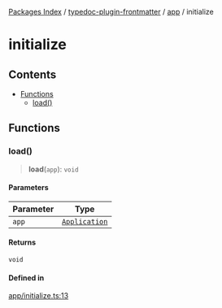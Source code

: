 [Packages Index](../../../../README.md) / [typedoc-plugin-frontmatter](../../../README.md) / [app](../../README.md) / initialize

# initialize

## Contents

* [Functions](#functions)
  * [load()](#load)

## Functions

### load()

> **load**(`app`): `void`

#### Parameters

| Parameter | Type                                                              |
| --------- | ----------------------------------------------------------------- |
| `app`     | [`Application`](https://typedoc.org/api/classes/Application.html) |

#### Returns

`void`

#### Defined in

[app/initialize.ts:13](https://github.com/typedoc2md/typedoc-plugin-markdown/blob/6040ac7ed52761100f65c71074bb38fe47f3aa71/packages/typedoc-plugin-frontmatter/src/app/initialize.ts#L13)
